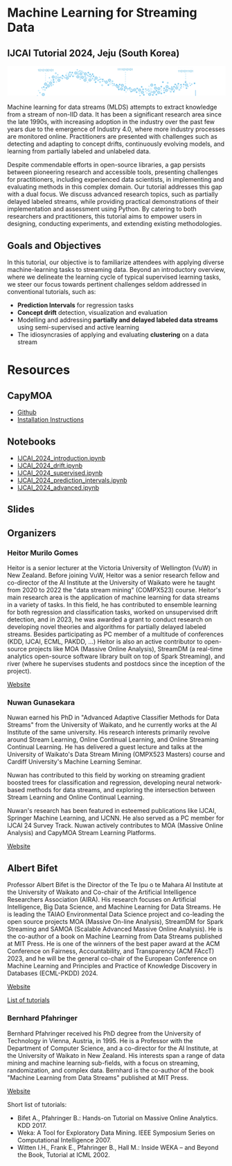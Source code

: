 # Machine Learning for Streaming Data 
## IJCAI Tutorial 2024, Jeju (South Korea)
![Alt text](Stream.png)

Machine learning for data streams (MLDS) attempts to extract knowledge from a stream of non-IID data.
It has been a significant research area since the late 1990s, with increasing adoption in the industry over the past few years due to the emergence of Industry 4.0, where more industry processes are monitored online. Practitioners are presented with challenges such as detecting and adapting to concept drifts, continuously evolving models, and learning from partially labeled and unlabeled data.

Despite commendable efforts in open-source libraries, a gap persists between pioneering research and accessible tools, presenting challenges for practitioners, including experienced data scientists, in implementing and evaluating methods in this complex domain. Our tutorial addresses this gap with a dual focus. We discuss advanced research topics, such as partially delayed labeled streams, while providing practical demonstrations of their implementation and assessment using Python. By catering to both researchers and practitioners, this tutorial aims to empower users in designing, conducting experiments, and extending existing methodologies.

## Goals and Objectives
In this tutorial, our objective is to familiarize attendees with applying diverse machine-learning tasks to streaming data. Beyond an introductory overview, where we delineate the learning cycle of typical supervised learning tasks, we steer our focus towards pertinent challenges seldom addressed in conventional tutorials, such as: 

- **Prediction Intervals** for regression tasks
- **Concept drift** detection, visualization and evaluation
- Modelling and addressing **partially and delayed labeled data streams** using semi-supervised and active learning
- The idiosyncrasies of applying and evaluating **clustering** on a data stream

# Resources
## CapyMOA
- [Github](https://github.com/adaptive-machine-learning/CapyMOA)
- [Installation Instructions](https://capymoa.org/installation)
## Notebooks
- [IJCAI_2024_introduction.ipynb](https://nuwangunasekara.github.io/ijcai2024/Notebooks/IJCAI_2024_introduction.ipynb)
- [IJCAI_2024_drift.ipynb](https://nuwangunasekara.github.io/ijcai2024/Notebooks/IJCAI_2024_drift.ipynb)
- [IJCAI_2024_supervised.ipynb](https://nuwangunasekara.github.io/ijcai2024/Notebooks/IJCAI_2024_supervised.ipynb)
- [IJCAI_2024_prediction_intervals.ipynb](https://nuwangunasekara.github.io/ijcai2024/Notebooks/IJCAI_2024_prediction_intervals.ipynb)
- [IJCAI_2024_advanced.ipynb](https://nuwangunasekara.github.io/ijcai2024/Notebooks/IJCAI_2024_advanced.ipynb)


## Slides

## Organizers

### Heitor Murilo Gomes
Heitor is a senior lecturer at the Victoria University of Wellington (VuW) in New Zealand. Before joining VuW, Heitor was a senior research fellow and co-director of the AI Institute at the University of Waikato were he taught from 2020 to 2022 the "data stream mining" (COMPX523) course. 
Heitor's main research area is the application of machine learning for data streams in a variety of tasks. 
In this field, he has contributed to ensemble learning for both regression and classification tasks, worked on unsupervised drift detection, and in 2023, he was awarded a grant to conduct research on developing novel theories and algorithms for partially delayed labeled streams.
Besides participating as PC member of a multitude of conferences (KDD, IJCAI, ECML, PAKDD, ...) Heitor is also an active contributor to open-source projects like MOA (Massive Online Analysis), StreamDM (a real-time analytics open-source software library built on top of Spark Streaming), and river (where he supervises students and postdocs since the inception of the project). 

[Website](http://www.heitorgomes.com)


### Nuwan Gunasekara
Nuwan earned his PhD in "Advanced Adaptive Classifier Methods for Data Streams" from the University of Waikato, and he currently works at the AI Institute of the same university. His research interests primarily revolve around Stream Learning, Online Continual Learning, and Online Streaming Continual Learning. He has delivered a guest lecture and talks at the University of Waikato's Data Stream Mining (OMPX523  Masters) course and Cardiff University's Machine Learning Seminar.
 
Nuwan has contributed to this field by working on streaming gradient boosted trees for classification and regression, developing neural network-based methods for data streams, and exploring the intersection between Stream Learning and Online Continual Learning.

Nuwan's research has been featured in esteemed publications like IJCAI, Springer Machine Learning, and IJCNN. He also served as a PC member for ĲCAI 24 Survey Track. Nuwan actively contributes to MOA (Massive Online Analysis) and CapyMOA Stream Learning Platforms.

[Website](https://nuwangunasekara.github.io)

## Albert Bifet
Professor Albert Bifet is the Director of the Te Ipu o te Mahara AI Institute at the University of Waikato and Co-chair of the Artificial Intelligence Researchers Association (AIRA). His research focuses on Artificial Intelligence, Big Data Science, and Machine Learning for Data Streams. He is leading the TAIAO Environmental Data Science project and co-leading the open source projects MOA (Massive On-line Analysis), StreamDM for Spark Streaming and SAMOA (Scalable Advanced Massive Online Analysis). He is the co-author of a book on Machine Learning from Data Streams published at MIT Press. He is one of the winners of the best paper award at the ACM Conference on Fairness, Accountability, and Transparency (ACM FAccT) 2023, and he will be the general co-chair of the European Conference on Machine Learning and Principles and Practice of Knowledge Discovery in Databases (ECML-PKDD) 2024.

[Website](https://albertbifet.com/)

[List of tutorials](https://albertbifet.com/tutorials/)

### Bernhard Pfahringer
Bernhard Pfahringer received his PhD degree from the University of Technology in Vienna, Austria, in 1995. He is a Professor with the Department of Computer Science, and a co-director for the AI Institute, at the University of Waikato in New Zealand. His interests span a range of data mining and machine learning sub-fields, with a focus
on streaming, randomization, and complex data. Bernhard is the co-author of the book "Machine Learning from Data Streams" published at MIT Press.

[Website](https://www.cs.waikato.ac.nz/~bernhard/)

Short list of tutorials:
-  Bifet A., Pfahringer B.: Hands-on Tutorial on Massive Online Analytics. KDD 2017.
-  Weka: A Tool for Exploratory Data Mining. IEEE Symposium Series on Computational Intelligence 2007.
-  Witten I.H., Frank E., Pfahringer B., Hall M.: Inside WEKA – and Beyond the Book, Tutorial at ICML 2002.